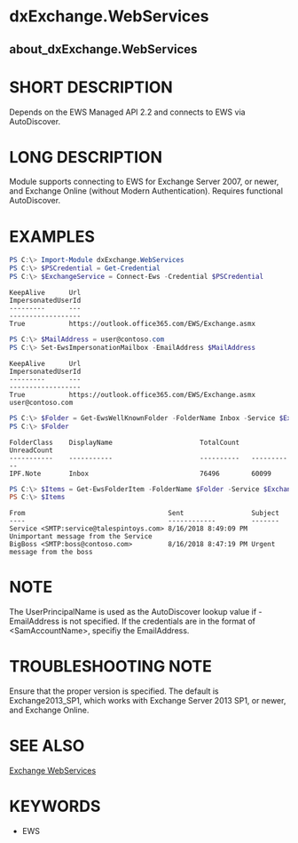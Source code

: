 # dxExchange.WebServices
## about_dxExchange.WebServices

# SHORT DESCRIPTION
Depends on the EWS Managed API 2.2 and connects to EWS via AutoDiscover.

# LONG DESCRIPTION
Module supports connecting to EWS for Exchange Server 2007, or newer, and Exchange Online (without Modern Authentication).  Requires functional AutoDiscover.

# EXAMPLES
```powershell
PS C:\> Import-Module dxExchange.WebServices
PS C:\> $PSCredential = Get-Credential
PS C:\> $ExchangeService = Connect-Ews -Credential $PSCredential
```
```
KeepAlive      Url                                                              ImpersonatedUserId
---------      ---                                                              ------------------
True           https://outlook.office365.com/EWS/Exchange.asmx
```
```powershell
PS C:\> $MailAddress = user@contoso.com
PS C:\> Set-EwsImpersonationMailbox -EmailAddress $MailAddress
```
```
KeepAlive      Url                                                              ImpersonatedUserId
---------      ---                                                              ------------------
True           https://outlook.office365.com/EWS/Exchange.asmx                  user@contoso.com
```
```powershell
PS C:\> $Folder = Get-EwsWellKnownFolder -FolderName Inbox -Service $ExchangeService
PS C:\> $Folder
```
```
FolderClass    DisplayName                      TotalCount   UnreadCount
-----------    -----------                      ----------   -----------
IPF.Note       Inbox                            76496        60099
```
```powershell
PS C:\> $Items = Get-EwsFolderItem -FolderName $Folder -Service $ExchangeService -First 2
PS C:\> $Items
```
```
From                                    Sent                 Subject
----                                    ------------         -------
Service <SMTP:service@talespintoys.com> 8/16/2018 8:49:09 PM Unimportant message from the Service
BigBoss <SMTP:boss@contoso.com>         8/16/2018 8:47:19 PM Urgent message from the boss
```

# NOTE
The UserPrincipalName is used as the AutoDiscover lookup value if -EmailAddress is not specified.  If the credentials are in the format of <NTDomain>\<SamAccountName>, specifiy the EmailAddress.

# TROUBLESHOOTING NOTE
Ensure that the proper version is specified.  The default is Exchange2013_SP1, which works with Exchange Server 2013 SP1, or newer, and Exchange Online.

# SEE ALSO
[Exchange WebServices](https://docs.microsoft.com/en-us/dotnet/api/microsoft.exchange.webservices.data?view=exchange-ews-api)

# KEYWORDS
- EWS

